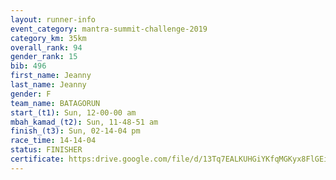 ```yaml
---
layout: runner-info 
event_category: mantra-summit-challenge-2019 
category_km: 35km 
overall_rank: 94
gender_rank: 15
bib: 496
first_name: Jeanny
last_name: Jeanny
gender: F
team_name: BATAGORUN
start_(t1): Sun, 12-00-00 am
mbah_kamad_(t2): Sun, 11-48-51 am
finish_(t3): Sun, 02-14-04 pm
race_time: 14-14-04
status: FINISHER
certificate: https:drive.google.com/file/d/13Tq7EALKUHGiYKfqMGKyx8FlGEimeLhQ/view?usp=sharing
---
```

